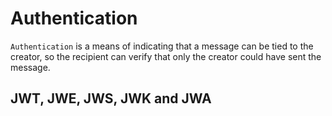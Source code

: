 # Authentication

`Authentication` is a means of indicating that a message can be tied to the creator, 
                 so the recipient can verify that only the creator could have sent the message. 

## JWT, JWE, JWS, JWK and JWA